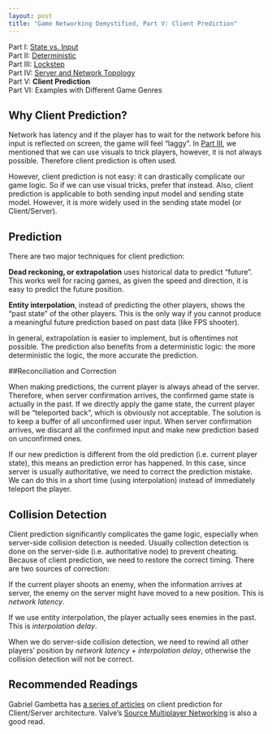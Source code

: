 ```yaml
---
layout: post
title: "Game Networking Demystified, Part V: Client Prediction"
---
```


Part I: [State vs. Input](https://ruoyusun.com/2019/03/28/game-networking-1.html)  
Part II: [Deterministic](https://ruoyusun.com/2019/03/29/game-networking-2.html)  
Part III: [Lockstep](https://ruoyusun.com/2019/04/06/game-networking-3.html)  
Part IV: [Server and Network Topology](https://ruoyusun.com/2019/04/07/game-networking-4.html)  
Part V: **Client Prediction**  
Part VI: Examples with Different Game Genres  

## Why Client Prediction?

Network has latency and if the player has to wait for the network before his input is reflected on screen, the game will feel “laggy”. In [Part III](https://ruoyusun.com/2019/04/06/game-networking-3.html), we mentioned that we can use visuals to trick players, however, it is not always possible. Therefore client prediction is often used.

However, client prediction is not easy: it can drastically complicate our game logic. So if we can use visual tricks, prefer that instead. Also, client prediction is applicable to both sending input model and sending state model. However, it is more widely used in the sending state model (or Client/Server).

## Prediction

There are two major techniques for client prediction:

**Dead reckoning, or extrapolation** uses historical data to predict “future”. This works well for racing games, as given the speed and direction, it is easy to predict the future position.

**Entity interpolation**, instead of predicting the other players, shows the “past state” of the other players. This is the only way if you cannot produce a meaningful future prediction based on past data (like FPS shooter).

In general, extrapolation is easier to implement, but is oftentimes not possible. The prediction also benefits from a deterministic logic: the more deterministic the logic, the more accurate the prediction.

##Reconciliation and Correction

When making predictions, the current player is always ahead of the server. Therefore, when server confirmation arrives, the confirmed game state is actually in the past. If we directly apply the game state, the current player will be “teleported back”, which is obviously not acceptable. The solution is to keep a buffer of all unconfirmed user input. When server confirmation arrives, we discard all the confirmed input and make new prediction based on unconfirmed ones.

If our new prediction is different from the old prediction (i.e. current player state), this means an prediction error has happened. In this case, since server is usually authoritative, we need to correct the prediction mistake. We can do this in a short time (using interpolation) instead of immediately teleport the player.

## Collision Detection

Client prediction significantly complicates the game logic, especially when server-side collision detection is needed. Usually collection detection is done on the server-side (i.e. authoritative node) to prevent cheating. Because of client prediction, we need to restore the correct timing. There are two sources of correction:

If the current player shoots an enemy, when the information arrives at server, the enemy on the server might have moved to a new position. This is *network latency*.

If we use entity interpolation, the player actually sees enemies in the past. This is *interpolation delay*.

When we do server-side collision detection, we need to rewind all other players’ position by *network latency + interpolation delay*, otherwise the collision detection will not be correct.

## Recommended Readings

Gabriel Gambetta has [a series of articles](https://www.gabrielgambetta.com/client-server-game-architecture.html) on client prediction for Client/Server architecture. Valve’s [Source Multiplayer Networking](https://developer.valvesoftware.com/wiki/Source_Multiplayer_Networking) is also a good read.